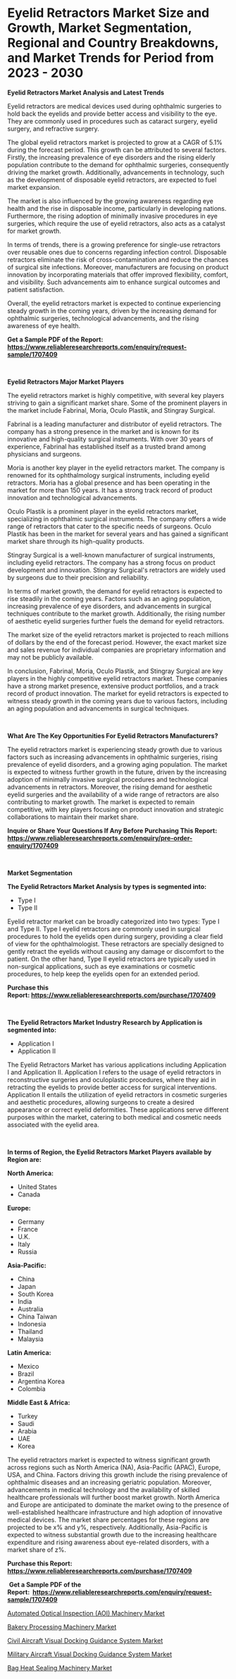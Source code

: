 <p><h1>Eyelid Retractors Market Size and Growth, Market Segmentation, Regional and Country Breakdowns, and Market Trends for Period from 2023 -  2030</h1></p><p><strong>Eyelid Retractors Market Analysis and Latest Trends</strong></p>
<p><p>Eyelid retractors are medical devices used during ophthalmic surgeries to hold back the eyelids and provide better access and visibility to the eye. They are commonly used in procedures such as cataract surgery, eyelid surgery, and refractive surgery. </p><p>The global eyelid retractors market is projected to grow at a CAGR of 5.1% during the forecast period. This growth can be attributed to several factors. Firstly, the increasing prevalence of eye disorders and the rising elderly population contribute to the demand for ophthalmic surgeries, consequently driving the market growth. Additionally, advancements in technology, such as the development of disposable eyelid retractors, are expected to fuel market expansion.</p><p>The market is also influenced by the growing awareness regarding eye health and the rise in disposable income, particularly in developing nations. Furthermore, the rising adoption of minimally invasive procedures in eye surgeries, which require the use of eyelid retractors, also acts as a catalyst for market growth.</p><p>In terms of trends, there is a growing preference for single-use retractors over reusable ones due to concerns regarding infection control. Disposable retractors eliminate the risk of cross-contamination and reduce the chances of surgical site infections. Moreover, manufacturers are focusing on product innovation by incorporating materials that offer improved flexibility, comfort, and visibility. Such advancements aim to enhance surgical outcomes and patient satisfaction.</p><p>Overall, the eyelid retractors market is expected to continue experiencing steady growth in the coming years, driven by the increasing demand for ophthalmic surgeries, technological advancements, and the rising awareness of eye health.</p></p>
<p><strong>Get a Sample PDF of the Report:&nbsp; <a href="https://www.reliableresearchreports.com/enquiry/request-sample/1707409">https://www.reliableresearchreports.com/enquiry/request-sample/1707409</a></strong></p>
<p>&nbsp;</p>
<p><strong>Eyelid Retractors Major Market Players</strong></p>
<p><p>The eyelid retractors market is highly competitive, with several key players striving to gain a significant market share. Some of the prominent players in the market include Fabrinal, Moria, Oculo Plastik, and Stingray Surgical.</p><p>Fabrinal is a leading manufacturer and distributor of eyelid retractors. The company has a strong presence in the market and is known for its innovative and high-quality surgical instruments. With over 30 years of experience, Fabrinal has established itself as a trusted brand among physicians and surgeons.</p><p>Moria is another key player in the eyelid retractors market. The company is renowned for its ophthalmology surgical instruments, including eyelid retractors. Moria has a global presence and has been operating in the market for more than 150 years. It has a strong track record of product innovation and technological advancements.</p><p>Oculo Plastik is a prominent player in the eyelid retractors market, specializing in ophthalmic surgical instruments. The company offers a wide range of retractors that cater to the specific needs of surgeons. Oculo Plastik has been in the market for several years and has gained a significant market share through its high-quality products.</p><p>Stingray Surgical is a well-known manufacturer of surgical instruments, including eyelid retractors. The company has a strong focus on product development and innovation. Stingray Surgical's retractors are widely used by surgeons due to their precision and reliability.</p><p>In terms of market growth, the demand for eyelid retractors is expected to rise steadily in the coming years. Factors such as an aging population, increasing prevalence of eye disorders, and advancements in surgical techniques contribute to the market growth. Additionally, the rising number of aesthetic eyelid surgeries further fuels the demand for eyelid retractors.</p><p>The market size of the eyelid retractors market is projected to reach millions of dollars by the end of the forecast period. However, the exact market size and sales revenue for individual companies are proprietary information and may not be publicly available.</p><p>In conclusion, Fabrinal, Moria, Oculo Plastik, and Stingray Surgical are key players in the highly competitive eyelid retractors market. These companies have a strong market presence, extensive product portfolios, and a track record of product innovation. The market for eyelid retractors is expected to witness steady growth in the coming years due to various factors, including an aging population and advancements in surgical techniques.</p></p>
<p>&nbsp;</p>
<p><strong>What Are The Key Opportunities For Eyelid Retractors Manufacturers?</strong></p>
<p><p>The eyelid retractors market is experiencing steady growth due to various factors such as increasing advancements in ophthalmic surgeries, rising prevalence of eyelid disorders, and a growing aging population. The market is expected to witness further growth in the future, driven by the increasing adoption of minimally invasive surgical procedures and technological advancements in retractors. Moreover, the rising demand for aesthetic eyelid surgeries and the availability of a wide range of retractors are also contributing to market growth. The market is expected to remain competitive, with key players focusing on product innovation and strategic collaborations to maintain their market share.</p></p>
<p><strong>Inquire or Share Your Questions If Any Before Purchasing This Report: <a href="https://www.reliableresearchreports.com/enquiry/pre-order-enquiry/1707409">https://www.reliableresearchreports.com/enquiry/pre-order-enquiry/1707409</a></strong></p>
<p>&nbsp;</p>
<p><strong>Market Segmentation</strong></p>
<p><strong>The Eyelid Retractors Market Analysis by types is segmented into:</strong></p>
<p><ul><li>Type I</li><li>Type II</li></ul></p>
<p><p>Eyelid retractor market can be broadly categorized into two types: Type I and Type II. Type I eyelid retractors are commonly used in surgical procedures to hold the eyelids open during surgery, providing a clear field of view for the ophthalmologist. These retractors are specially designed to gently retract the eyelids without causing any damage or discomfort to the patient. On the other hand, Type II eyelid retractors are typically used in non-surgical applications, such as eye examinations or cosmetic procedures, to help keep the eyelids open for an extended period.</p></p>
<p><strong>Purchase this Report:&nbsp;<a href="https://www.reliableresearchreports.com/purchase/1707409">https://www.reliableresearchreports.com/purchase/1707409</a></strong></p>
<p>&nbsp;</p>
<p><strong>The Eyelid Retractors Market Industry Research by Application is segmented into:</strong></p>
<p><ul><li>Application I</li><li>Application II</li></ul></p>
<p><p>The Eyelid Retractors Market has various applications including Application I and Application II. Application I refers to the usage of eyelid retractors in reconstructive surgeries and oculoplastic procedures, where they aid in retracting the eyelids to provide better access for surgical interventions. Application II entails the utilization of eyelid retractors in cosmetic surgeries and aesthetic procedures, allowing surgeons to create a desired appearance or correct eyelid deformities. These applications serve different purposes within the market, catering to both medical and cosmetic needs associated with the eyelid area.</p></p>
<p>&nbsp;</p>
<p><strong>In terms of Region, the Eyelid Retractors Market Players available by Region are:</strong></p>
<p>
    <p> <strong> North America: </strong>
        <ul>
            <li>United States</li>
            <li>Canada</li>
        </ul>
        </p> 
    <p> <strong> Europe: </strong>
        <ul>
            <li>Germany</li>
            <li>France</li>
            <li>U.K.</li>
            <li>Italy</li>
            <li>Russia</li>
        </ul>
        </p> 
    <p> <strong> Asia-Pacific: </strong>
        <ul>
            <li>China</li>
            <li>Japan</li>
            <li>South Korea</li>
            <li>India</li>
            <li>Australia</li>
            <li>China Taiwan</li>
            <li>Indonesia</li>
            <li>Thailand</li>
            <li>Malaysia</li>
        </ul>
        </p> 
    <p> <strong> Latin America: </strong>
        <ul>
            <li>Mexico</li>
            <li>Brazil</li>
            <li>Argentina Korea</li>
            <li>Colombia</li>
        </ul>
        </p> 
    <p> <strong> Middle East & Africa: </strong>
        <ul>
            <li>Turkey</li>
            <li>Saudi</li>
            <li>Arabia</li>
            <li>UAE</li>
            <li>Korea</li>
        </ul>
    </p>
    </p>
<p><p>The eyelid retractors market is expected to witness significant growth across regions such as North America (NA), Asia-Pacific (APAC), Europe, USA, and China. Factors driving this growth include the rising prevalence of ophthalmic diseases and an increasing geriatric population. Moreover, advancements in medical technology and the availability of skilled healthcare professionals will further boost market growth. North America and Europe are anticipated to dominate the market owing to the presence of well-established healthcare infrastructure and high adoption of innovative medical devices. The market share percentages for these regions are projected to be x% and y%, respectively. Additionally, Asia-Pacific is expected to witness substantial growth due to the increasing healthcare expenditure and rising awareness about eye-related disorders, with a market share of z%.</p></p>
<p><strong>Purchase this Report: <a href="https://www.reliableresearchreports.com/purchase/1707409">https://www.reliableresearchreports.com/purchase/1707409</a></strong></p>
<p>&nbsp;<strong>Get a Sample PDF of the Report:&nbsp;&nbsp;<a href="https://www.reliableresearchreports.com/enquiry/request-sample/1707409">https://www.reliableresearchreports.com/enquiry/request-sample/1707409</a></strong></p>
<p><strong></strong></p>
<p><p><a href="https://www.linkedin.com/pulse/automated-optical-inspection-aoi-machinery-market-research-jllye/">Automated Optical Inspection (AOI) Machinery Market</a></p><p><a href="https://www.linkedin.com/pulse/bakery-processing-machinery-market-size-2023-2030-global-9kihe/">Bakery Processing Machinery Market</a></p><p><a href="https://medium.com/@loriwatson1948/civil-aircraft-visual-docking-guidance-system-market-insights-into-market-cagr-market-trends-and-ad159a96de5d">Civil Aircraft Visual Docking Guidance System Market</a></p><p><a href="https://medium.com/@brendajames1938/military-aircraft-visual-docking-guidance-system-market-size-and-market-trends-complete-industry-788403f6a45e">Military Aircraft Visual Docking Guidance System Market</a></p><p><a href="https://www.linkedin.com/pulse/bag-heat-sealing-machinery-market-research-report-unlocks-wlk2e/">Bag Heat Sealing Machinery Market</a></p></p>